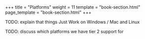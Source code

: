 +++
title = "Platforms"
weight = 11
template = "book-section.html"
page_template = "book-section.html"
+++

TODO: explain that things Just Work on Windows / Mac and Linux

TODO: discuss which platforms we have tier 2 support for
